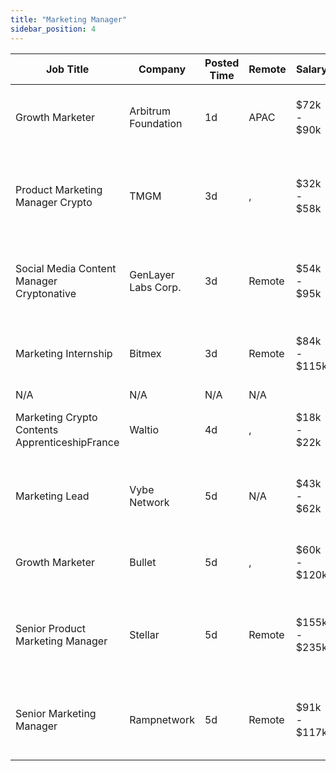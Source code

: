```yaml
---
title: "Marketing Manager"
sidebar_position: 4
---
```


| Job Title | Company | Posted Time | Remote | Salary | Tags | Apply Link |
|-----------|---------|-------------|--------|--------|------|------------|
| Growth Marketer | Arbitrum Foundation | 1d | APAC | $72k - $90k | growth, marketing, non tech, blockchain, defi | [Apply](https://web3.career/growth-marketer-arbitrumfoundation/105437) |
| Product Marketing Manager Crypto | TMGM | 3d | , | $32k - $58k | marketing manager, marketing, non tech, product marketing, crypto | [Apply](https://web3.career/product-marketing-manager-crypto-tmgm/105403) |
| Social Media Content Manager Cryptonative | GenLayer Labs Corp. | 3d | Remote | $54k - $95k | marketing, non tech, copywriting, social media, blockchain | [Apply](https://web3.career/social-media-content-manager-crypto-native-genlayerlabscorp/105402) |
| Marketing Internship | Bitmex | 3d | Remote | $84k - $115k | intern, entry level, marketing, non tech, crypto | [Apply](https://web3.career/marketing-internship-bitmex/94275) |
| N/A | N/A | N/A | N/A |  |  | [Apply](https://web3.career/metana) |
| Marketing Crypto Contents ApprenticeshipFrance | Waltio | 4d | , | $18k - $22k | france, marketing, non tech, crypto | [Apply](https://web3.career/marketing-crypto-contents-apprenticeship-france-waltio/105276) |
| Marketing Lead | Vybe Network | 5d | N/A | $43k - $62k | lead, marketing lead, marketing, non tech, blockchain | [Apply](https://web3.career/marketing-lead-vybenetwork/105269) |
| Growth Marketer | Bullet | 5d | , | $60k - $120k | growth, marketing, non tech, crypto, defi | [Apply](https://web3.career/growth-marketer-bullet/105268) |
| Senior Product Marketing Manager | Stellar | 5d | Remote | $155k - $235k | marketing manager, marketing, non tech, product marketing, senior | [Apply](https://web3.career/senior-product-marketing-manager-stellar/105241) |
| Senior Marketing Manager | Rampnetwork | 5d | Remote | $91k - $117k | marketing manager, marketing, non tech, senior, blockchain | [Apply](https://web3.career/senior-marketing-manager-rampnetwork/104616) |
